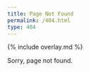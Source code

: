 ```yaml
---
title: Page Not Found
permalink: /404.html
type: 404
---
```

{% include overlay.md %}

Sorry, page not found.
